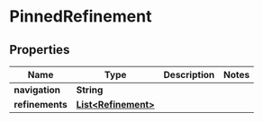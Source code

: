 

# PinnedRefinement


## Properties

| Name | Type | Description | Notes |
|------------ | ------------- | ------------- | -------------|
|**navigation** | **String** |  |  |
|**refinements** | [**List&lt;Refinement&gt;**](Refinement.md) |  |  |



